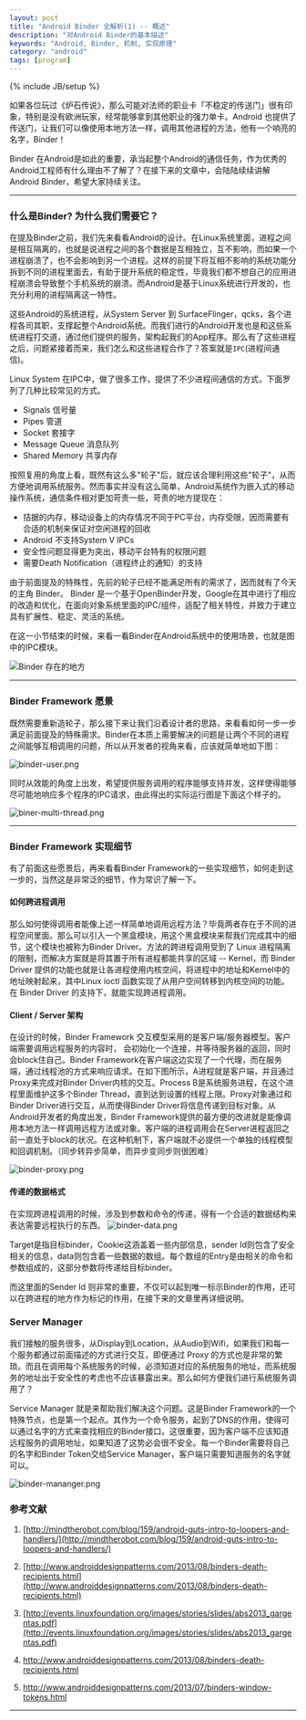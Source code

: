 ```yaml
---
layout: post
title: "Android Binder 全解析(1) -- 概述"
description: "对Android Binder的基本描述"
keywords: "Android, Binder, 机制, 实现原理"
category: "android"
tags: [program]
---
```

{% include JB/setup %}

如果各位玩过《炉石传说》，那么可能对法师的职业卡「不稳定的传送门」很有印象，特别是没有欧洲玩家，经常能够拿到其他职业的强力单卡。Android 也提供了传送门，让我们可以像使用本地方法一样，调用其他进程的方法，他有一个响亮的名字，Binder！

Binder 在Android是如此的重要，承当起整个Android的通信任务，作为优秀的Android工程师有什么理由不了解了？在接下来的文章中，会陆陆续续讲解Android Binder，希望大家持续关注。

<!--break-->

--------------

### 什么是Binder? 为什么我们需要它？

在提及Binder之前，我们先来看看Android的设计。在Linux系统里面，进程之间是相互隔离的，也就是说进程之间的各个数据是互相独立，互不影响，而如果一个进程崩溃了，也不会影响到另一个进程。这样的前提下将互相不影响的系统功能分拆到不同的进程里面去，有助于提升系统的稳定性，毕竟我们都不想自己的应用进程崩溃会导致整个手机系统的崩溃。而Android是基于Linux系统进行开发的，也充分利用的进程隔离这一特性。

这些Android的系统进程，从System Server 到 SurfaceFlinger，qcks，各个进程各司其职，支撑起整个Android系统。而我们进行的Android开发也是和这些系统进程打交道，通过他们提供的服务，架构起我们的App程序。那么有了这些进程之后，问题紧接着而来，我们怎么和这些进程合作了？答案就是`IPC`(进程间通信)。

Linux System 在IPC中，做了很多工作，提供了不少进程间通信的方式，下面罗列了几种比较常见的方式。

- Signals 信号量
- Pipes 管道
- Socket 套接字
- Message Queue 消息队列
- Shared Memory 共享内存

按照复用的角度上看，既然有这么多"轮子"后，就应该合理利用这些"轮子"，从而方便地调用系统服务。然而事实并没有这么简单，Android系统作为嵌入式的移动操作系统，通信条件相对更加苛责一些，苛责的地方提现在：

- 拮据的内存，移动设备上的内存情况不同于PC平台，内存受限，因而需要有合适的机制来保证对空闲进程的回收
- Android 不支持System V IPCs
- 安全性问题显得更为突出，移动平台特有的权限问题
- 需要Death Notification（进程终止的通知）的支持

由于前面提及的特殊性，先前的轮子已经不能满足所有的需求了，因而就有了今天的主角 Binder。
Binder 是一个基于OpenBinder开发，Google在其中进行了相应的改造和优化，在面向对象系统里面的IPC/组件，适配了相关特性，并致力于建立具有扩展性、稳定、灵活的系统。

在这一小节结束的时候，来看一看Binder在Android系统中的使用场景，也就是图中的IPC模块。

![Binder 存在的地方](http://i2.buimg.com/f6eaf162ea1a609f.png)

--------------

### Binder Framework 愿景

既然需要重新造轮子，那么接下来让我们沿着设计者的思路，来看看如何一步一步满足前面提及的特殊需求。Binder在本质上需要解决的问题是让两个不同的进程之间能够互相调用的问题，所以从开发者的视角来看，应该就简单地如下图：

![binder-user.png](http://o8p68x17d.bkt.clouddn.com/binder-user.png)

同时从效能的角度上出发，希望提供服务调用的程序能够支持并发，这样使得能够尽可能地响应多个程序的IPC请求，由此得出的实际运行图是下面这个样子的。

![biner-multi-thread.png](http://o8p68x17d.bkt.clouddn.com/biner-multi-thread.png)

--------------

### Binder Framework 实现细节

有了前面这些愿景后，再来看看Binder Framework的一些实现细节，如何走到这一步的，当然这是非常泛的细节，作为常识了解一下。

#### 如何跨进程调用

那么如何使得调用者能像上述一样简单地调用远程方法？毕竟两者存在于不同的进程空间里面。那么可以引入一个黑盒模块，用这个黑盒模块来帮我们完成其中的细节，这个模块也被称为Binder Driver。方法的跨进程调用受到了 Linux 进程隔离的限制，而解决方案就是将其置于所有进程都能共享的区域 -- Kernel，而 Binder Driver 提供的功能也就是让各进程使用内核空间，将进程中的地址和Kernel中的地址映射起来，其中Linux ioctl 函数实现了从用户空间转移到内核空间的功能。在 Binder Driver 的支持下，就能实现跨进程调用。

#### Client / Server 架构

在设计的时候，Binder Framework 交互模型采用的是客户端/服务器模型。客户端需要调用远程服务的内容时， 会初始化一个连接，并等待服务器的返回，同时会block住自己。Binder Framework在客户端这边实现了一个代理，而在服务端，通过线程池的方式来响应请求。在如下图所示，A进程就是客户端，并且通过Proxy来完成对Binder Driver内核的交互。Process B是系统服务进程，在这个进程里面维护这多个Binder Thread，直到达到设置的线程上限。Proxy对象通过和Binder Driver进行交互，从而使得Binder Driver将信息传递到目标对象。从Android开发者的角度出发，Binder Framework提供的最方便的改进就是能像调用本地方法一样调用远程方法或对象。客户端的进程调用会在Server进程返回之前一直处于block的状况。在这种机制下，客户端就不必提供一个单独的线程模型和回调机制。（同步转异步简单，而异步变同步则很困难）

![binder-proxy.png](http://o8p68x17d.bkt.clouddn.com/binder-proxy.png)

#### 传递的数据格式

在实现跨进程调用的时候，涉及到参数和命令的传递，得有一个合适的数据结构来表达需要远程执行的东西。
![binder-data.png](http://o8p68x17d.bkt.clouddn.com/binder-data.png)

Target是指目标binder，Cookie这涵盖着一些内部信息，sender Id则包含了安全相关的信息，data则包含着一些数据的数组。每个数组的Entry是由相关的命令和参数组成的，这部分参数将传递给目标binder。

而这里面的Sender Id 则非常的重要，不仅可以起到唯一标示Binder的作用，还可以在跨进程的地方作为标记的作用，在接下来的文章里再详细说明。

### Server Manager

我们接触的服务很多，从Display到Location，从Audio到Wifi，如果我们和每一个服务都通过前面描述的方式进行交互，即便通过 Proxy 的方式也是非常的繁琐。而且在调用每个系统服务的时候，必须知道对应的系统服务的地址，而系统服务的地址出于安全性的考虑也不应该暴露出来。那么如何方便我们进行系统服务调用了？

Service Manager 就是来帮助我们解决这个问题。这是Binder Framework的一个特殊节点，也是第一个起点。其作为一个命令服务，起到了DNS的作用，使得可以通过名字的方式来查找相应的Binder接口。这很重要，因为客户端不应该知道远程服务的调用地址，如果知道了这势必会很不安全。每一个Binder需要将自己的名字和Binder Token交给Service Manager，客户端只需要知道服务的名字就可以。

![binder-mananger.png](http://o8p68x17d.bkt.clouddn.com/binder-mananger.png)

### 参考文献

1. [http://mindtherobot.com/blog/159/android-guts-intro-to-loopers-and-handlers/](http://mindtherobot.com/blog/159/android-guts-intro-to-loopers-and-handlers/)
2. [http://www.androiddesignpatterns.com/2013/08/binders-death-recipients.html](http://www.androiddesignpatterns.com/2013/08/binders-death-recipients.html)
3. [http://events.linuxfoundation.org/images/stories/slides/abs2013_gargentas.pdf](http://events.linuxfoundation.org/images/stories/slides/abs2013_gargentas.pdf)

4. http://www.androiddesignpatterns.com/2013/08/binders-death-recipients.html
5. http://www.androiddesignpatterns.com/2013/07/binders-window-tokens.html


--------------
